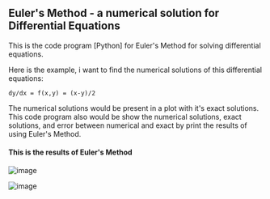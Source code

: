 ## Euler's Method - a numerical solution for Differential Equations

This is the code program [Python] for Euler's Method for solving differential equations.

Here is the example, i want to find the numerical solutions of this differential equations:
    
    dy/dx = f(x,y) = (x-y)/2

The numerical solutions would be present in a plot with it's exact solutions. This code program also would be show the numerical solutions, exact solutions, and error between numerical and exact by print the results of using Euler's Method.

#### This is the results of Euler's Method
![image](https://user-images.githubusercontent.com/99526319/162605257-f859b7f1-7eab-46c4-9a73-7305c43f5fed.png)

![image](https://user-images.githubusercontent.com/99526319/162605247-473b53c1-323d-4f5e-9b46-22a4a9052e59.png)
